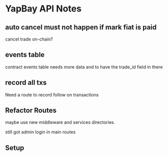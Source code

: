 # YapBay API Notes

## auto cancel must not happen if mark fiat is paid

cancel trade on-chain?

## events table

contract events table needs more data and to have the trade_id field in there

## record all txs

Need a route to record follow on transactions

## Refactor Routes

maybe use new middleware and services directories.

still got admin login in main routes

## Setup

<!-- tail -f api.log
tail -f events.log
psql -h localhost -U yapbay -d yapbay -->
